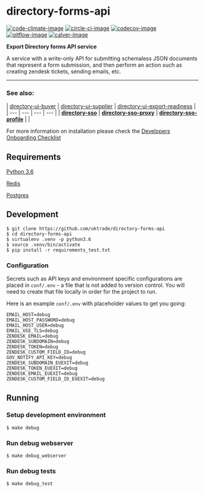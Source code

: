 # directory-forms-api

[![code-climate-image]][code-climate]
[![circle-ci-image]][circle-ci]
[![codecov-image]][codecov]
[![gitflow-image]][gitflow]
[![calver-image]][calver]

**Export Directory forms API service**

A service with a write-only API for submitting schemaless JSON documents that represent a form submission, and then perform an action such as creating zendesk tickets, sending emails, etc.

---

### See also:
| [directory-ui-buyer](https://github.com/uktrade/directory-ui-buyer) | [directory-ui-supplier](https://github.com/uktrade/directory-ui-supplier) | [directory-ui-export-readiness](https://github.com/uktrade/directory-ui-export-readiness) |
| --- | --- | --- | --- |
| **[directory-sso](https://github.com/uktrade/directory-sso)** | **[directory-sso-proxy](https://github.com/uktrade/directory-sso-proxy)** | **[directory-sso-profile](https://github.com/uktrade/directory-sso-profile)** |  |

For more information on installation please check the [Developers Onboarding Checklist](https://uktrade.atlassian.net/wiki/spaces/ED/pages/32243946/Developers+onboarding+checklist)

## Requirements

[Python 3.6](https://www.python.org/downloads/release/python-366/)

[Redis](https://redis.io/)

[Postgres](https://www.postgresql.org/)

## Development

    $ git clone https://github.com/uktrade/directory-forms-api
    $ cd directory-forms-api
    $ virtualenv .venv -p python3.6
    $ source .venv/bin/activate
    $ pip install -r requirements_test.txt

### Configuration

Secrets such as API keys and environment specific configurations are placed in `conf/.env` - a file that is not added to version control. You will need to create that file locally in order for the project to run.

Here is an example `conf/.env` with placeholder values to get you going:

```
EMAIL_HOST=debug
EMAIL_HOST_PASSWORD=debug
EMAIL_HOST_USER=debug
EMAIL_USE_TLS=debug
ZENDESK_EMAIL=debug
ZENDESK_SUBDOMAIN=debug
ZENDESK_TOKEN=debug
ZENDESK_CUSTOM_FIELD_ID=debug
GOV_NOTIFY_API_KEY=debug
ZENDESK_SUBDOMAIN_EUEXIT=debug
ZENDESK_TOKEN_EUEXIT=debug
ZENDESK_EMAIL_EUEXIT=debug
ZENDESK_CUSTOM_FIELD_ID_EUEXIT=debug
```

## Running

### Setup development environment

    $ make debug

### Run debug webserver

    $ make debug_webserver

### Run debug tests

    $ make debug_test



[code-climate-image]: https://codeclimate.com/github/uktrade/directory-forms-api/badges/issue_count.svg
[code-climate]: https://codeclimate.com/github/uktrade/directory-forms-api

[circle-ci-image]: https://circleci.com/gh/uktrade/directory-forms-api/tree/master.svg?style=svg
[circle-ci]: https://circleci.com/gh/uktrade/directory-forms-api/tree/master

[codecov-image]: https://codecov.io/gh/uktrade/directory-forms-api/branch/master/graph/badge.svg
[codecov]: https://codecov.io/gh/uktrade/directory-forms-api

[gitflow-image]: https://img.shields.io/badge/Branching%20strategy-gitflow-5FBB1C.svg
[gitflow]: https://www.atlassian.com/git/tutorials/comparing-workflows/gitflow-workflow

[calver-image]: https://img.shields.io/badge/Versioning%20strategy-CalVer-5FBB1C.svg
[calver]: https://calver.org
